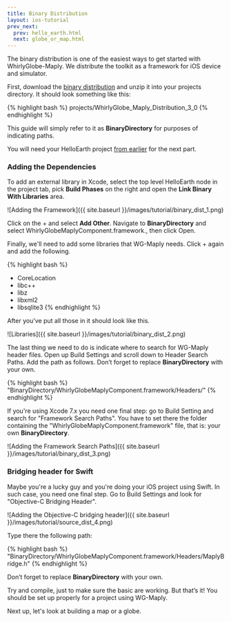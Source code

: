 ```yaml
---
title: Binary Distribution
layout: ios-tutorial
prev_next:
  prev: hello_earth.html
  next: globe_or_map.html
---
```


The binary distribution is one of the easiest ways to get started with WhirlyGlobe-Maply.  We distribute the toolkit as a framework for iOS device and simulator.

First, download the [binary distribution](https://s3-us-west-1.amazonaws.com/whirlyglobemaplydistribution/WhirlyGlobe-Maply_Distribution_3_0.zip) and unzip it into your projects directory. It should look something like this:

{% highlight bash %}
projects/WhirlyGlobe_Maply_Distribution_3_0
{% endhighlight %}

This guide will simply refer to it as **BinaryDirectory** for purposes of indicating paths.

You will need your HelloEarth project [from earlier](hello_earth.html) for the next part.

### Adding the Dependencies

To add an external library in Xcode, select the top level HelloEarth node in the project tab, pick **Build Phases** on the right and open the **Link Binary With Libraries** area.

![Adding the Framework]({{ site.baseurl }}/images/tutorial/binary_dist_1.png)

Click on the + and select **Add Other**.  Navigate to **BinaryDirectory** and select WhirlyGlobeMaplyComponent.framework., then click Open.

Finally, we'll need to add some libraries that WG-Maply needs. Click + again and add the following.

{% highlight bash %}
+ CoreLocation
+ libc++
+ libz
+ libxml2
+ libsqlite3
{% endhighlight %}

After you’ve put all those in it should look like this.

![Libraries]({{ site.baseurl }}/images/tutorial/binary_dist_2.png)

The last thing we need to do is indicate where to search for WG-Maply header files. Open up Build Settings and scroll down to Header Search Paths. Add the path as follows.  Don’t forget to replace **BinaryDirectory** with your own.

{% highlight bash %}
"BinaryDirectory/WhirlyGlobeMaplyComponent.framework/Headers/"
{% endhighlight %}

If you're using Xcode 7.x you need one final step: go to Build Setting and search for "Framework Search Paths". You have to set there the folder containing the "WhirlyGlobeMaplyComponent.framework" file, that is: your own **BinaryDirectory**.

![Adding the Framework Search Paths]({{ site.baseurl }}/images/tutorial/binary_dist_3.png)


### Bridging header for Swift

Maybe you're a lucky guy and you're doing your iOS project using Swift. In such case, you need one final step. Go to Build Settings and look for "Objective-C Bridging Header".

![Adding the Objective-C bridging header]({{ site.baseurl }}/images/tutorial/source_dist_4.png)

Type there the following path:

{% highlight bash %}
"BinaryDirectory/WhirlyGlobeMaplyComponent.framework/Headers/MaplyBridge.h"
{% endhighlight %}

Don’t forget to replace **BinaryDirectory** with your own.

Try and compile, just to make sure the basic are working.  But that’s it!  You should be set up properly for a project using WG-Maply.

Next up, let's look at building a map or a globe.

